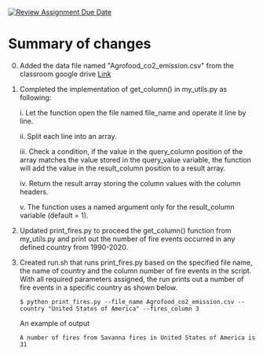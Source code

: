 [![Review Assignment Due Date](https://classroom.github.com/assets/deadline-readme-button-24ddc0f5d75046c5622901739e7c5dd533143b0c8e959d652212380cedb1ea36.svg)](https://classroom.github.com/a/oQi7O4AA)
# Summary of changes
0. Added the data file named "Agrofood_co2_emission.csv" from the classroom google drive [Link](https://drive.google.com/drive/u/3/folders/15dnNnOEjDZDvwzM-_tGGtWjTbNL669i7)

1. Completed the implementation of get_column() in my_utils.py as following:
   
   i.  Let the function open the file named file_name and operate it line by line.

   ii. Split each line into an array.

   iii. Check a condition, if the value in the query_column position of the array matches the value stored in the query_value variable, the function will add the value in the result_column position to a result array.

   iv. Return the result array storing the column values with the column headers.

   v. The function uses a named argument only for the result_column variable (default = 1).

2. Updated print_fires.py to proceed the get_column() function from my_utils.py and print out the number of fire events occurred in any defined country from 1990-2020.

3. Created run.sh that runs print_fires.py based on the specified file name, the name of country and the column number of fire events in the script. With all required parameters assigned, the run prints out a number of fire events in a specific country as shown below.
   ```console
   $ python print_fires.py --file_name Agrofood_co2_emission.csv --country "United States of America" --fires_column 3
   ```
   An example of output
   ```console
   A number of fires from Savanna fires in United States of America is 31
   ```
